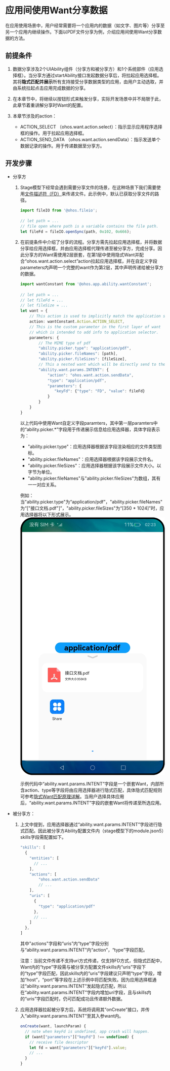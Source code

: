 # 应用间使用Want分享数据


在应用使用场景中，用户经常需要将一个应用内的数据（如文字、图片等）分享至另一个应用内继续操作。下面以PDF文件分享为例，介绍应用间使用Want分享数据的方法。


## 前提条件

1. 数据分享涉及2个UIAbility组件（分享方和被分享方）和1个系统部件（应用选择框）。当分享方通过startAbility接口发起数据分享后，将拉起应用选择框。其将**隐式匹配并展示**所有支持接受分享数据类型的应用，由用户主动选取，并由系统拉起点击应用完成数据的分享。

2. 在本章节中，将继续以按钮形式来触发分享，实际开发场景中并不局限于此，此章节着重讲解分享时Want的配置。

3. 本章节涉及的action：
   - ACTION_SELECT （ohos.want.action.select）：指示显示应用程序选择框的操作。用于拉起应用选择框。
   - ACTION_SEND_DATA （ohos.want.action.sendData）：指示发送单个数据记录的操作。用于传递数据至分享方。


## 开发步骤

- 分享方
  1. Stage模型下经常会遇到需要分享文件的场景，在这种场景下我们需要使用[文件描述符（FD）](../reference/apis/js-apis-fileio.md#fileioopensync)来传递文件。此示例中，默认已获取分享文件的路径。
     
      ```ts
      import fileIO from '@ohos.fileio';
      
      // let path = ...
      // file open where path is a variable contains the file path.
      let fileFd = fileIO.openSync(path, 0o102, 0o666);
      ```
  2. 在前提条件中介绍了分享的流程。分享方需先拉起应用选择框，并将数据分享给应用选择框，并由应用选择框代理传递至被分享方，完成分享。因此分享方的Want需使用2层嵌套，在第1层中使用隐式Want并配合“ohos.want.action.select”action拉起应用选择框，并在自定义字段parameters内声明一个完整的want作为第2层，其中声明传递给被分享方的数据。
     
      ```ts
      import wantConstant from '@ohos.app.ability.wantConstant';
      
      // let path = ...
      // let fileFd = ...
      // let fileSize = ...
      let want = {
          // This action is used to implicitly match the application selctor.
          action: wantConstant.Action.ACTION_SELECT,
          // This is the custom parameter in the first layer of want
          // which is intended to add info to application selector.
          parameters: {
              // The MIME type of pdf
              "ability.picker.type": "application/pdf",
              "ability.picker.fileNames": [path],
              "ability.picker.fileSizes": [fileSize],
              // This a nested want which will be directly send to the user selected application.         
              "ability.want.params.INTENT": {
                  "action": "ohos.want.action.sendData",
                  "type": "application/pdf",
                  "parameters": {
                     "keyFd": {"type": "FD", "value": fileFd}
                  }
              }
          }
      }
      ```

      以上代码中使用Want自定义字段paramters，其中第一层paramters中的“ability.picker.\*”字段用于传递展示信息给应用选择器，具体字段表示为：

      - "ability.picker.type"：应用选择器根据该字段渲染相应的文件类型图标。
      - "ability.picker.fileNames"：应用选择器根据该字段展示文件名。
      - "ability.picker.fileSizes"：应用选择器根据该字段展示文件大小。以字节为单位。
      - "ability.picker.fileNames"与"ability.picker.fileSizes"为数组，其有一一对应关系。

      例如：当"ability.picker.type"为“application/pdf”，"ability.picker.fileNames"为“["接口文档.pdf"]”，"ability.picker.fileSizes"为“[350 \* 1024]”时，应用选择器将以下形式展示。![stage-want2](figures/stage-want2.png)

      示例代码中“ability.want.params.INTENT”字段是一个嵌套Want，内部所含action、type等字段将由应用选择器进行隐式匹配，具体隐式匹配规则可参考[隐式Want匹配原理详解](explicit-implicit-want-mappings.md#隐式want匹配原理详解)。当用户选择具体应用后，“ability.want.params.INTENT”字段的嵌套Want将传递至所选应用。

- 被分享方：
  1. 上文中提到，应用选择器通过“ability.want.params.INTENT”字段进行隐式匹配。因此被分享方Ability配置文件内（stage模型下的module.json5）skills字段需配置如下。
     
      ```ts
      "skills": [
        {
          "entities": [
            // ...
          ],
          "actions": [
              "ohos.want.action.sendData"
              // ...
          ],
          "uris": [
            {
              "type": "application/pdf"
            },
            // ...
          ]
        },
      ]
      ```

      其中"actions"字段和“uris”内“type”字段分别与“ability.want.params.INTENT”内“action”，“type”字段匹配。

      注意：当前文件传递不支持uri方式传递，仅支持FD方式，但隐式匹配中，Want内的“type”字段需与被分享方配置文件skills内“uris”字段下的“type”字段匹配，因此skills内的“uris”字段建议只声明“type”字段，增加“host”，“port”等字段在上述示例中将匹配失败。因为应用选择框通过“ability.want.params.INTENT”发起隐式匹配，所以在“ability.want.params.INTENT”字段内增加uri字段，且与skills内的“uris”字段匹配时，仍可匹配成功且传递额外数据。
  2. 应用选择器拉起被分享方后，系统将调用其“onCreate”接口，并传入“ability.want.params.INTENT”至其入参want内。
     
      ```ts
      onCreate(want, launchParam) {
        // note when keyFd is undefined, app crash will happen.
        if (want["parameters"]["keyFd"] !== undefined) {
          // receive file descriptor
          let fd = want["parameters"]["keyFd"].value;
          // ...
        }
      }
      ```
